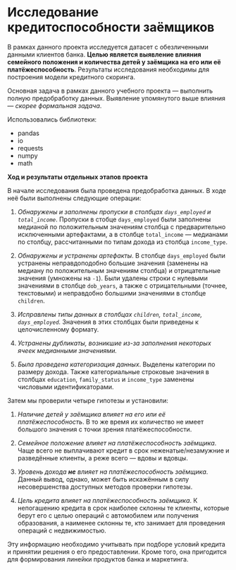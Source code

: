 # Исследование кредитоспособности заёмщиков

В рамках данного проекта исследуется датасет с обезличенными данными клиентов банка. **Целью является выявление влияния семейного положения и количества детей у заёмщика на его или её платёжеспособность**. Результаты исследования необходимы для построения модели кредитного скоринга.

Основная задача в рамках данного учебного проекта — выполнить полную предобработку данных. Выявление упомянутого выше влияния — *скорее формальная задача*.

Использовались библиотеки:
- pandas
- io
- requests
- numpy
- math

**Ход и результаты отдельных этапов проекта**

В начале исследования была проведена предобработка данных. В ходе неё были выполнены следующие операции:

1. *Обнаружены и заполнены пропуски в столбцах `days_employed` и `total_income`*. Пропуски в стобце `days_employed` были заполнены медианой по положительным значениям столбца с предварительно исключенными артефактами, а в столбце `total_income` — медианами по столбцу, рассчитанными по типам дохода из столбца `income_type`.


2. *Обнаружены и устранены артефакты*. В столбце `days_employed` были устранены неправдоподобно большие значения (заменены на медиану по положительным значениям столбца) и отрицательные значения (умножены на `-1`). Были удалены строки с нулевыми значениями в столбце `dob_years`, а также с отрицательными (точнее, текстовыми) и неправдобно большими значениями в столбце `children`. 


3. *Исправлены типы данных в столбцах `children`, `total_income`, `days_employed`.* Значения в этих столбцах были приведены к целочисленному формату.


4. *Устранены дубликаты, возникшие из-за заполнения некоторых ячеек медианными значениями.*


5. *Была проведена категоризация данных*. Выделены категории по размеру дохода. Также категориальные строковые значения в столбцах `education`, `family_status` и `income_type` заменены числовыми идентификаторами.

Затем мы проверили четыре гипотезы и установили:

1. *Наличие детей у заёмщика влияет на его или её платёжеспособность*. В то же время их количество не имеет большого значения с точки зрения платёжеспособности.


2. *Семейное положение влияет на платёжеспособность заёмщика*. Чаще всего не выплачивают кредит в срок неженатые/незамужние и разведённые клиенты, а реже всего — вдовы и вдовцы.


3. *Уровень дохода **не** влияет на  платёжеспособность заёмщика*. Данный вывод, однако, может быть искажённым в силу несовершенства доступных методов проверки гипотезы.


4. *Цель кредита влияет на платёжеспособность заёмщика*. К непогашению кредита в срок наиболее склонны те клиенты, которые берут его с целью операций с автомобилем или получения образования, а наименее склонны те, кто занимает для проведения операций с недвижимостью.

Эту информацию необходимо учитывать при подборе условий кредита и принятии решения о его предоставлении. Кроме того, она пригодится для формирования линейки продуктов банка и маркетинга.
